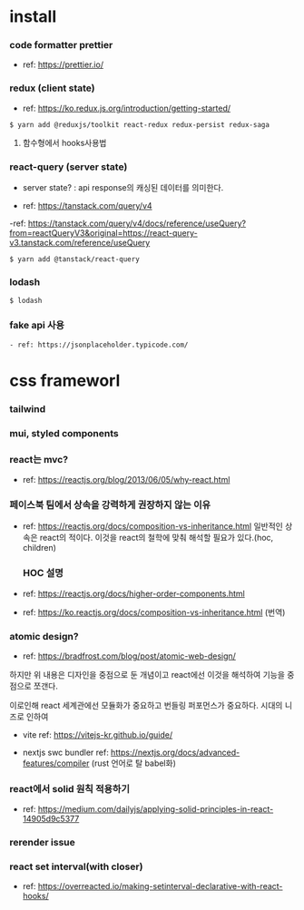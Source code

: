# install

### code formatter prettier

- ref: https://prettier.io/

### redux (client state)

- ref: https://ko.redux.js.org/introduction/getting-started/

```
$ yarn add @reduxjs/toolkit react-redux redux-persist redux-saga
```

1. 함수형에서 hooks사용법

### react-query (server state)

- server state? : api response의 캐싱된 데이터를 의미한다.

- ref: https://tanstack.com/query/v4

-ref: https://tanstack.com/query/v4/docs/reference/useQuery?from=reactQueryV3&original=https://react-query-v3.tanstack.com/reference/useQuery

```
$ yarn add @tanstack/react-query
```

### lodash

```
$ lodash
```

### fake api 사용

```
- ref: https://jsonplaceholder.typicode.com/
```

# css frameworl

### tailwind

### mui, styled components

### react는 mvc?

- ref: https://reactjs.org/blog/2013/06/05/why-react.html

### 페이스북 팀에서 상속을 강력하게 권장하지 않는 이유

- ref: https://reactjs.org/docs/composition-vs-inheritance.html
  일반적인 상속은 react의 적이다. 이것을 react의 철학에 맞춰 해석할 필요가 있다.(hoc, children)

  ### HOC 설명

- ref: https://reactjs.org/docs/higher-order-components.html
- ref: https://ko.reactjs.org/docs/composition-vs-inheritance.html (번역)

### atomic design?

- ref: https://bradfrost.com/blog/post/atomic-web-design/

하지만 위 내용은 디자인을 중점으로 둔 개념이고 react에선 이것을 해석하여 기능을 중점으로 쪼갠다.

이로인해 react 세계관에선 모듈화가 중요하고 번들링 퍼포먼스가 중요하다.
시대의 니즈로 인하여

- vite
  ref: https://vitejs-kr.github.io/guide/

- nextjs swc bundler
  ref: https://nextjs.org/docs/advanced-features/compiler
  (rust 언어로 탈 babel화)

### react에서 solid 원칙 적용하기

- ref: https://medium.com/dailyjs/applying-solid-principles-in-react-14905d9c5377

### rerender issue

### react set interval(with closer)

- ref: https://overreacted.io/making-setinterval-declarative-with-react-hooks/

